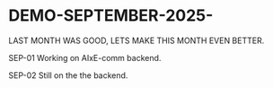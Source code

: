 # DEMO-SEPTEMBER-2025-
LAST MONTH WAS GOOD, LETS MAKE THIS MONTH EVEN BETTER.

SEP-01
Working on AIxE-comm backend.

SEP-02
Still on the the backend.
